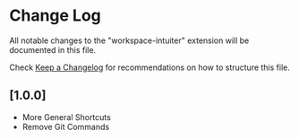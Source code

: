 # Change Log

All notable changes to the "workspace-intuiter" extension will be documented in this file.

Check [Keep a Changelog](http://keepachangelog.com/) for recommendations on how to structure this file.

## [1.0.0]

- More General Shortcuts
- Remove Git Commands
